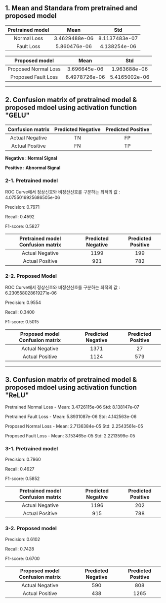 ## 1. Mean and Standara from pretrained and proposed model
Pretrained model | Mean | Std
|:------:|:---:|:---:|
Normal Loss | 3.4629488e-06  | 8.1137483e-07
Fault Loss | 5.860476e-06  | 4.138254e-06

Proposed model | Mean | Std
|:------:|:---:|:---:|
Proposed Normal Loss |  3.696645e-06  |  1.963688e-06
Proposed Fault Loss |  6.4978726e-06  |  5.4165002e-06

- - - - -
## 2. Confusion matrix of pretrained model & proposed mdoel using activation function "GELU"
Confusion matrix | Predicted Negative  |  Predicted Positive
|:------:|:---:|:---:|
Actual Negative   |      TN            |         FP
Actual Positive   |      FN            |         TP

**Negative : Normal Signal**

**Positive : Abnormal Signal**

### 2-1. Pretrained model
ROC Curve에서 정상신호와 비정산신호를 구분하는 최적의 값 : 4.0755016925686505e-06

Precision: 0.7971

Recall: 0.4592

F1-score: 0.5827

Pretrained model Confusion matrix | Predicted Negative  |  Predicted Positive
|:------:|:---:|:---:|
Actual Negative   |     1199            |         199
Actual Positive   |     921            |         782

### 2-2. Proposed Model
ROC Curve에서 정상신호와 비정산신호를 구분하는 최적의 값 : 6.230558028619271e-06

Precision: 0.9554

Recall: 0.3400

F1-score: 0.5015

Proposed model Confusion matrix | Predicted Negative  |  Predicted Positive
|:------:|:---:|:---:|
Actual Negative   |     1371            |         27
Actual Positive   |     1124            |         579

- - - - -
## 3. Confusion matrix of pretrained model & proposed mdoel using activation function "ReLU"

Pretrained Normal Loss - Mean:  3.4726115e-06  Std:  8.138147e-07

Pretrained Fault Loss - Mean:  5.8931087e-06  Std:  4.142563e-06

Proposed Normal Loss - Mean:  2.7136384e-05  Std:  2.2543561e-05

Proposed Fault Loss - Mean:  3.153465e-05  Std:  2.2213599e-05

### 3-1. Pretrained model

Precision: 0.7960

Recall: 0.4627

F1-score: 0.5852

Pretrained model Confusion matrix | Predicted Negative  |  Predicted Positive
|:------:|:---:|:---:|
Actual Negative   |     1196            |         202
Actual Positive   |     915            |         788

### 3-2. Proposed model

Precision: 0.6102

Recall: 0.7428

F1-score: 0.6700

Proposed model Confusion matrix | Predicted Negative  |  Predicted Positive
|:------:|:---:|:---:|
Actual Negative   |     590            |         808
Actual Positive   |     438            |         1265
